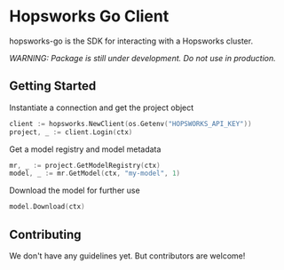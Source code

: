 # Hopsworks Go Client

hopsworks-go is the SDK for interacting with a Hopsworks cluster.

_WARNING: Package is still under development. Do not use in production._

## Getting Started

Instantiate a connection and get the project object

```go
client := hopsworks.NewClient(os.Getenv("HOPSWORKS_API_KEY"))
project, _ := client.Login(ctx)
```

Get a model registry and model metadata

```go
mr, _ := project.GetModelRegistry(ctx)
model, _ := mr.GetModel(ctx, "my-model", 1)
```

Download the model for further use

```go
model.Download(ctx)
```

## Contributing

We don't have any guidelines yet. But contributors are welcome!
